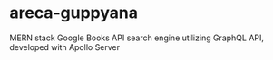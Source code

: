 # areca-guppyana
MERN stack Google Books API search engine utilizing GraphQL API, developed with Apollo Server

<!-- pair program sahil -->
<!-- insert meta tag thing  -->